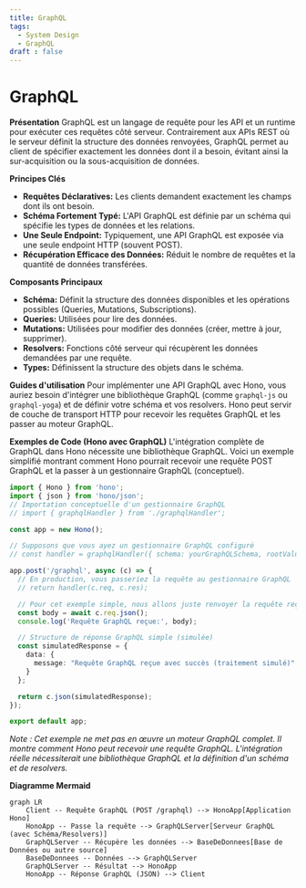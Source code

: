 ```yaml
---
title: GraphQL
tags:
  - System Design
  - GraphQL
draft : false
---
```


# GraphQL

**Présentation**
GraphQL est un langage de requête pour les API et un runtime pour exécuter ces requêtes côté serveur. Contrairement aux APIs REST où le serveur définit la structure des données renvoyées, GraphQL permet au client de spécifier exactement les données dont il a besoin, évitant ainsi la sur-acquisition ou la sous-acquisition de données.

**Principes Clés**
- **Requêtes Déclaratives:** Les clients demandent exactement les champs dont ils ont besoin.
- **Schéma Fortement Typé:** L'API GraphQL est définie par un schéma qui spécifie les types de données et les relations.
- **Une Seule Endpoint:** Typiquement, une API GraphQL est exposée via une seule endpoint HTTP (souvent POST).
- **Récupération Efficace des Données:** Réduit le nombre de requêtes et la quantité de données transférées.

**Composants Principaux**
- **Schéma:** Définit la structure des données disponibles et les opérations possibles (Queries, Mutations, Subscriptions).
- **Queries:** Utilisées pour lire des données.
- **Mutations:** Utilisées pour modifier des données (créer, mettre à jour, supprimer).
- **Resolvers:** Fonctions côté serveur qui récupèrent les données demandées par une requête.
- **Types:** Définissent la structure des objets dans le schéma.

**Guides d'utilisation**
Pour implémenter une API GraphQL avec Hono, vous auriez besoin d'intégrer une bibliothèque GraphQL (comme `graphql-js` ou `graphql-yoga`) et de définir votre schéma et vos resolvers. Hono peut servir de couche de transport HTTP pour recevoir les requêtes GraphQL et les passer au moteur GraphQL.

**Exemples de Code (Hono avec GraphQL)**
L'intégration complète de GraphQL dans Hono nécessite une bibliothèque GraphQL. Voici un exemple simplifié montrant comment Hono pourrait recevoir une requête POST GraphQL et la passer à un gestionnaire GraphQL (conceptuel).

```typescript
import { Hono } from 'hono';
import { json } from 'hono/json';
// Importation conceptuelle d'un gestionnaire GraphQL
// import { graphqlHandler } from './graphqlHandler';

const app = new Hono();

// Supposons que vous ayez un gestionnaire GraphQL configuré
// const handler = graphqlHandler({ schema: yourGraphQLSchema, rootValue: yourResolvers });

app.post('/graphql', async (c) => {
  // En production, vous passeriez la requête au gestionnaire GraphQL
  // return handler(c.req, c.res);

  // Pour cet exemple simple, nous allons juste renvoyer la requête reçue
  const body = await c.req.json();
  console.log('Requête GraphQL reçue:', body);

  // Structure de réponse GraphQL simple (simulée)
  const simulatedResponse = {
    data: {
      message: "Requête GraphQL reçue avec succès (traitement simulé)"
    }
  };

  return c.json(simulatedResponse);
});

export default app;
```
*Note : Cet exemple ne met pas en œuvre un moteur GraphQL complet. Il montre comment Hono peut recevoir une requête GraphQL. L'intégration réelle nécessiterait une bibliothèque GraphQL et la définition d'un schéma et de resolvers.*

**Diagramme Mermaid**
```mermaid
graph LR
    Client -- Requête GraphQL (POST /graphql) --> HonoApp[Application Hono]
    HonoApp -- Passe la requête --> GraphQLServer[Serveur GraphQL (avec Schéma/Resolvers)]
    GraphQLServer -- Récupère les données --> BaseDeDonnees[Base de Données ou autre source]
    BaseDeDonnees -- Données --> GraphQLServer
    GraphQLServer -- Résultat --> HonoApp
    HonoApp -- Réponse GraphQL (JSON) --> Client